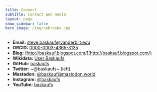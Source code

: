 ```yaml
---
title: Connect
subtitle: Contact and media
layout: page
show_sidebar: false
hero_image: /img/nebraska.jpg
---
```


- **Email:** [steve.baskauf@vanderbilt.edu](mailto:steve.baskauf@vanderbilt.edu)
- **ORCID:** [0000-0003-4365-3135](https://orcid.org/0000-0003-4365-3135)
- **Blog:** [http://baskauf.blogspot.com/](http://baskauf.blogspot.com/)
- **Wikidata:** [User:Baskaufs](https://www.wikidata.org/wiki/User:Baskaufs)
- **GitHub:** [baskaufs](https://github.com/baskaufs/)
- **Twitter:** ~@baskaufs~ (left)
- **Mastadon:** [@baskauf@mastodon.world](https://mastodon.world/@baskauf)
- **Instagram:** [@baskaufs](https://www.instagram.com/baskaufs/)
- **YouTube:** [baskaufs](https://www.youtube.com/user/baskaufs/videos)
